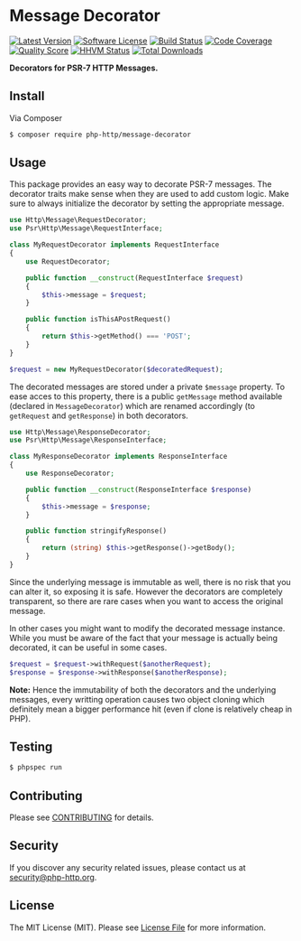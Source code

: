 # Message Decorator

[![Latest Version](https://img.shields.io/github/release/php-http/message-decorator.svg?style=flat-square)](https://github.com/php-http/message-decorator/releases)
[![Software License](https://img.shields.io/badge/license-MIT-brightgreen.svg?style=flat-square)](LICENSE)
[![Build Status](https://img.shields.io/travis/php-http/message-decorator.svg?style=flat-square)](https://travis-ci.org/php-http/message-decorator)
[![Code Coverage](https://img.shields.io/scrutinizer/coverage/g/php-http/message-decorator.svg?style=flat-square)](https://scrutinizer-ci.com/g/php-http/message-decorator)
[![Quality Score](https://img.shields.io/scrutinizer/g/php-http/message-decorator.svg?style=flat-square)](https://scrutinizer-ci.com/g/php-http/message-decorator)
[![HHVM Status](https://img.shields.io/hhvm/php-http/message-decorator.svg?style=flat-square)](http://hhvm.h4cc.de/package/php-http/message-decorator)
[![Total Downloads](https://img.shields.io/packagist/dt/php-http/message-decorator.svg?style=flat-square)](https://packagist.org/packages/php-http/message-decorator)

**Decorators for PSR-7 HTTP Messages.**


## Install

Via Composer

``` bash
$ composer require php-http/message-decorator
```


## Usage

This package provides an easy way to decorate PSR-7 messages. The decorator traits make sense when they are used to add custom logic. Make sure to always initialize the decorator by setting the appropriate message.

``` php
use Http\Message\RequestDecorator;
use Psr\Http\Message\RequestInterface;

class MyRequestDecorator implements RequestInterface
{
    use RequestDecorator;

    public function __construct(RequestInterface $request)
    {
        $this->message = $request;
    }

    public function isThisAPostRequest()
    {
        return $this->getMethod() === 'POST';
    }
}

$request = new MyRequestDecorator($decoratedRequest);
```

The decorated messages are stored under a private `$message` property. To ease acces to this property, there is a public `getMessage` method available (declared in `MessageDecorator`) which are renamed accordingly (to `getRequest` and `getResponse`) in both decorators.

``` php
use Http\Message\ResponseDecorator;
use Psr\Http\Message\ResponseInterface;

class MyResponseDecorator implements ResponseInterface
{
    use ResponseDecorator;

    public function __construct(ResponseInterface $response)
    {
        $this->message = $response;
    }

    public function stringifyResponse()
    {
        return (string) $this->getResponse()->getBody();
    }
}
```

Since the underlying message is immutable as well, there is no risk that you can alter it, so exposing it is safe. However the decorators are completely transparent, so there are rare cases when you want to access the original message.

In other cases you might want to modify the decorated message instance. While you must be aware of the fact that your message is actually being decorated, it can be useful in some cases.

``` php
$request = $request->withRequest($anotherRequest);
$response = $response->withResponse($anotherResponse);
```


**Note:** Hence the immutability of both the decorators and the underlying messages, every writting operation causes two object cloning which definitely mean a bigger performance hit (even if clone is relatively cheap in PHP).


## Testing

``` bash
$ phpspec run
```


## Contributing

Please see [CONTRIBUTING](CONTRIBUTING.md) for details.


## Security

If you discover any security related issues, please contact us at [security@php-http.org](mailto:security@php-http.org).


## License

The MIT License (MIT). Please see [License File](LICENSE) for more information.
